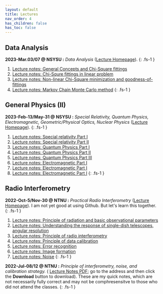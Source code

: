 ```yaml
---
layout: default
title: Lectures
nav_order: 4
has_children: false
has_toc: false
---
```


## Data Analysis

**2023-Mar.03/07 @ NSYSU :** *Data Analysis*
([Lecture Homepage](https://github.com/baobabyoo/Lecture_DataAnalysis)).
{: .fs-1 }

1. [Lecture notes: General Concepts and Chi-Square fittings](https://github.com/baobabyoo/Lecture_DataAnalysis/blob/main/lecture_notes/DataAnalysis_part1.pdf)
2. [Lecture notes: Chi-Squre fittings in linear problem](https://github.com/baobabyoo/Lecture_DataAnalysis/blob/main/lecture_notes/DataAnalysis_part2.pdf)
3. [Lecture notes: Non-linear Chi-Square minimization and goodness-of-fittings](https://github.com/baobabyoo/Lecture_DataAnalysis/blob/main/lecture_notes/DataAnalysis_part3.pdf)
4. [Lecture notes: Markov Chain Monte Carlo method](https://github.com/baobabyoo/Lecture_DataAnalysis/blob/main/lecture_notes/DataAnalysis_part4.pdf)
{: .fs-1 }

## General Physics (II)

**2023-Feb-13/May-31 @ NSYSU :** *Special Relativity, Quantum Physics, Electromagnetic, Geometric/Physical Optics, Nuclear Physics* ([Lecture Homepage](https://github.com/baobabyoo/Lecture_GeneralPhysics_2023Feb)).
{: .fs-1 }

1. [Lecture notes: Special relativity Part I](https://github.com/baobabyoo/Lecture_GeneralPhysics_2023Feb/blob/master/lecture_notes/SpecialRelativity_part1.pdf)
2. [Lecture notes: Special relativity Part II](https://github.com/baobabyoo/Lecture_GeneralPhysics_2023Feb/blob/master/lecture_notes/SpecialRelativity_part2.pdf)
3. [Lecture notes: Quantum Physics Part I](https://github.com/baobabyoo/Lecture_GeneralPhysics_2023Feb/blob/master/lecture_notes/QuantumPhysics_part1.pdf)
4. [Lecture notes: Quantum Physics Part II](https://github.com/baobabyoo/Lecture_GeneralPhysics_2023Feb/blob/master/lecture_notes/QuantumPhysics_part2.pdf)
5. [Lecture notes: Quantum Physics Part III](https://github.com/baobabyoo/Lecture_GeneralPhysics_2023Feb/blob/master/lecture_notes/QuantumPhysics_part3.pdf)
6. [Lecture notes: Electromagnetic Part I](https://github.com/baobabyoo/Lecture_GeneralPhysics_2023Feb/blob/master/lecture_notes/Electromagnetic_part1.pdf)
7. [Lecture notes: Electromagnetic Part I](https://github.com/baobabyoo/Lecture_GeneralPhysics_2023Feb/blob/master/lecture_notes/Electromagnetic_part2.pdf)
8. [Lecture notes: Electromagnetic Part I](https://github.com/baobabyoo/Lecture_GeneralPhysics_2023Feb/blob/master/lecture_notes/Electromagnetic_part3.pdf)
{: .fs-1 }

## Radio Interferometry

**2022-Oct-5/Nov-30 @ NTNU :** *Practical Radio Interferometry* ([Lecture Homepage](https://github.com/baobabyoo/Lecture_RadioInterferometry_2022Oct)). I am not yet good at using Github. But let's learn this together.
{: .fs-1 }

1. [Lecture notes: Principle of radiation and basic observational parameters](https://github.com/baobabyoo/Lecture_RadioInterferometry_2022Oct/blob/main/lecture_notes/RadioAstronomy_2022Oct_lecture1_NTNU.pdf)
2. [Lecture notes: Understanding the response of single-dish telescopes, angular resolution](https://github.com/baobabyoo/Lecture_RadioInterferometry_2022Oct/blob/main/lecture_notes/RadioAstronomy_2022Oct_lecture2_NTNU.pdf)
3. [Lecture notes: Principle of radio interferometry](https://github.com/baobabyoo/Lecture_RadioInterferometry_2022Oct/blob/main/lecture_notes/RadioAstronomy_2022Oct_lecture3_NTNU.pdf)
4. [Lecture notes: Principle of data calibration](https://github.com/baobabyoo/Lecture_RadioInterferometry_2022Oct/blob/main/lecture_notes/RadioAstronomy_2022Oct_lecture4_NTNU.pdf)
5. [Lecture notes: Error recognition](https://github.com/baobabyoo/Lecture_RadioInterferometry_2022Oct/blob/main/lecture_notes/RadioAstronomy_2022Oct_lecture5_NTNU.pdf)
6. [Lecture notes: Image formation](https://github.com/baobabyoo/Lecture_RadioInterferometry_2022Oct/blob/main/lecture_notes/RadioAstronomy_2022Oct_lecture6_NTNU.pdf)
7. [Lecture notes: Noise](https://github.com/baobabyoo/Lecture_RadioInterferometry_2022Oct/blob/main/lecture_notes/RadioAstronomy_2022Oct_lecture7_NTNU.pdf)
{: .fs-1 }

**2022-Jul-08/12 @ NTNU :** *Principle of interferometry, noise, and calibration strategy.* ( [Lecture Notes PDF](https://github.com/baobabyoo/baobabyoo.github.io/blob/main/pages/files/lecture_notes/2022/Radio_interferometry_2022Jul.pdf); go to the address and then click the **Download** button to download). These are my quick notes, which are not necessarily fully correct and may not be comphresensitve to those who did not attend the classes.
{: .fs-1 }
